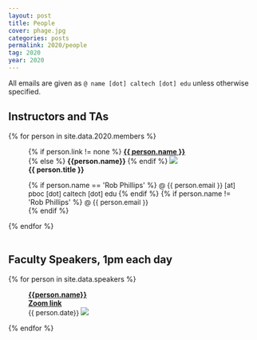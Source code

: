 ```yaml
---
layout: post
title: People
cover: phage.jpg
categories: posts
permalink: 2020/people
tag: 2020
year: 2020
---
```


All emails are given as `@ name [dot] caltech [dot] edu` unless otherwise specified.

## Instructors and TAs
{% for person in site.data.2020.members %}
<div id="person-im">
<figure>

{% if person.link != none %}
<b> <a href="{{person.link}}">{{ person.name }}</a></b><br/>
{% else %}
<b> {{person.name}} </b>
{% endif %}
<img src="{{ site.baseurl }}/images/people/{{ person.image }}"><br />
<b>{{ person.title }} </b>
<figcaption>
{% if person.name == 'Rob Phillips' %}
<span style="font-size: 10pt;"> @ {{ person.email }} [at] pboc [dot] caltech [dot] edu </span>
{% endif %}
{% if person.name != 'Rob Phillips' %}
<span style="font-size: 10pt;"> @ {{ person.email }} </span><br />
{% endif %}
<span class="stretch"></span>
</figcaption>
</figure>
</div>
{% endfor %}
<br/>
<br/>


## Faculty Speakers, 1pm each day

{% for person in site.data.speakers %}
<div id="person-im">
<figure>
<b><a href="{{person.link}}">{{person.name}}</a></b><br/>
<b><a href="{{person.zoom}}">Zoom link</a></b><br/>
<span style="font-size: 10pt;">  {{ person.date}} </span>
<img src="{{site.baseurl}}/images/people/{{person.image}}"><br/>
</figure>
</div>
{% endfor %}
